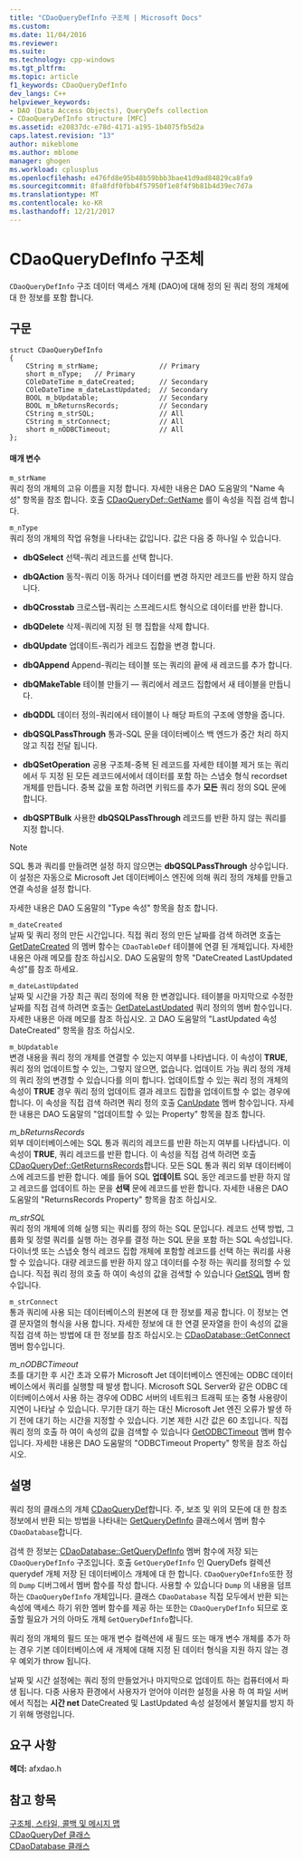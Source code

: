 ```yaml
---
title: "CDaoQueryDefInfo 구조체 | Microsoft Docs"
ms.custom: 
ms.date: 11/04/2016
ms.reviewer: 
ms.suite: 
ms.technology: cpp-windows
ms.tgt_pltfrm: 
ms.topic: article
f1_keywords: CDaoQueryDefInfo
dev_langs: C++
helpviewer_keywords:
- DAO (Data Access Objects), QueryDefs collection
- CDaoQueryDefInfo structure [MFC]
ms.assetid: e20837dc-e78d-4171-a195-1b4075fb5d2a
caps.latest.revision: "13"
author: mikeblome
ms.author: mblome
manager: ghogen
ms.workload: cplusplus
ms.openlocfilehash: e476fd8e95b48b59bbb3bae41d9ad84829ca8fa9
ms.sourcegitcommit: 8fa8fdf0fbb4f57950f1e8f4f9b81b4d39ec7d7a
ms.translationtype: MT
ms.contentlocale: ko-KR
ms.lasthandoff: 12/21/2017
---
```

# <a name="cdaoquerydefinfo-structure"></a>CDaoQueryDefInfo 구조체
`CDaoQueryDefInfo` 구조 데이터 액세스 개체 (DAO)에 대해 정의 된 쿼리 정의 개체에 대 한 정보를 포함 합니다.  
  
## <a name="syntax"></a>구문  
  
```  
struct CDaoQueryDefInfo  
{  
    CString m_strName;               // Primary  
    short m_nType;   // Primary  
    COleDateTime m_dateCreated;      // Secondary  
    COleDateTime m_dateLastUpdated;  // Secondary  
    BOOL m_bUpdatable;               // Secondary  
    BOOL m_bReturnsRecords;          // Secondary  
    CString m_strSQL;                // All  
    CString m_strConnect;            // All  
    short m_nODBCTimeout;            // All  
};  
```  
  
#### <a name="parameters"></a>매개 변수  
 `m_strName`  
 쿼리 정의 개체의 고유 이름을 지정 합니다. 자세한 내용은 DAO 도움말의 "Name 속성" 항목을 참조 합니다. 호출 [CDaoQueryDef::GetName](../../mfc/reference/cdaoquerydef-class.md#getname) 를이 속성을 직접 검색 합니다.  
  
 `m_nType`  
 쿼리 정의 개체의 작업 유형을 나타내는 값입니다. 값은 다음 중 하나일 수 있습니다.  
  
- **dbQSelect** 선택-쿼리 레코드를 선택 합니다.  
  
- **dbQAction** 동작-쿼리 이동 하거나 데이터를 변경 하지만 레코드를 반환 하지 않습니다.  
  
- **dbQCrosstab** 크로스탭-쿼리는 스프레드시트 형식으로 데이터를 반환 합니다.  
  
- **dbQDelete** 삭제-쿼리에 지정 된 행 집합을 삭제 합니다.  
  
- **dbQUpdate** 업데이트-쿼리가 레코드 집합을 변경 합니다.  
  
- **dbQAppend** Append-쿼리는 테이블 또는 쿼리의 끝에 새 레코드를 추가 합니다.  
  
- **dbQMakeTable** 테이블 만들기 — 쿼리에서 레코드 집합에서 새 테이블을 만듭니다.  
  
- **dbQDDL** 데이터 정의-쿼리에서 테이블이 나 해당 파트의 구조에 영향을 줍니다.  
  
- **dbQSQLPassThrough** 통과-SQL 문을 데이터베이스 백 엔드가 중간 처리 하지 않고 직접 전달 됩니다.  
  
- **dbQSetOperation** 공용 구조체-중복 된 레코드를 자세한 테이블 제거 또는 쿼리에서 두 지정 된 모든 레코드에서에서 데이터를 포함 하는 스냅숏 형식 recordset 개체를 만듭니다. 중복 값을 포함 하려면 키워드를 추가 **모든** 쿼리 정의 SQL 문에 합니다.  
  
- **dbQSPTBulk** 사용한 **dbQSQLPassThrough** 레코드를 반환 하지 않는 쿼리를 지정 합니다.  
  
> [!NOTE]
>  SQL 통과 쿼리를 만들려면 설정 하지 않으면는 **dbQSQLPassThrough** 상수입니다. 이 설정은 자동으로 Microsoft Jet 데이터베이스 엔진에 의해 쿼리 정의 개체를 만들고 연결 속성을 설정 합니다.  
  
 자세한 내용은 DAO 도움말의 "Type 속성" 항목을 참조 합니다.  
  
 `m_dateCreated`  
 날짜 및 쿼리 정의 만든 시간입니다. 직접 쿼리 정의 만든 날짜를 검색 하려면 호출는 [GetDateCreated](../../mfc/reference/cdaotabledef-class.md#getdatecreated) 의 멤버 함수는 `CDaoTableDef` 테이블에 연결 된 개체입니다. 자세한 내용은 아래 메모를 참조 하십시오. DAO 도움말의 항목 "DateCreated LastUpdated 속성"를 참조 하세요.  
  
 `m_dateLastUpdated`  
 날짜 및 시간을 가장 최근 쿼리 정의에 적용 한 변경입니다. 테이블을 마지막으로 수정한 날짜를 직접 검색 하려면 호출는 [GetDateLastUpdated](../../mfc/reference/cdaoquerydef-class.md#getdatelastupdated) 쿼리 정의의 멤버 함수입니다. 자세한 내용은 아래 메모를 참조 하십시오. 고 DAO 도움말의 "LastUpdated 속성 DateCreated" 항목을 참조 하십시오.  
  
 `m_bUpdatable`  
 변경 내용을 쿼리 정의 개체를 연결할 수 있는지 여부를 나타냅니다. 이 속성이 **TRUE**, 쿼리 정의 업데이트할 수 있는, 그렇지 않으면, 없습니다. 업데이트 가능 쿼리 정의 개체의 쿼리 정의 변경할 수 있습니다를 의미 합니다. 업데이트할 수 있는 쿼리 정의 개체의 속성이 **TRUE** 경우 쿼리 정의 업데이트 결과 레코드 집합을 업데이트할 수 없는 경우에 합니다. 이 속성을 직접 검색 하려면 쿼리 정의 호출 [CanUpdate](../../mfc/reference/cdaoquerydef-class.md#canupdate) 멤버 함수입니다. 자세한 내용은 DAO 도움말의 "업데이트할 수 있는 Property" 항목을 참조 합니다.  
  
 *m_bReturnsRecords*  
 외부 데이터베이스에는 SQL 통과 쿼리의 레코드를 반환 하는지 여부를 나타냅니다. 이 속성이 **TRUE**, 쿼리 레코드를 반환 합니다. 이 속성을 직접 검색 하려면 호출 [CDaoQueryDef::GetReturnsRecords](../../mfc/reference/cdaoquerydef-class.md#getreturnsrecords)합니다. 모든 SQL 통과 쿼리 외부 데이터베이스에 레코드를 반환 합니다. 예를 들어 SQL **업데이트** SQL 동안 레코드를 반환 하지 않고 레코드를 업데이트 하는 문을 **선택** 문에 레코드를 반환 합니다. 자세한 내용은 DAO 도움말의 "ReturnsRecords Property" 항목을 참조 하십시오.  
  
 *m_strSQL*  
 쿼리 정의 개체에 의해 실행 되는 쿼리를 정의 하는 SQL 문입니다. 레코드 선택 방법, 그룹화 및 정렬 쿼리를 실행 하는 경우를 결정 하는 SQL 문을 포함 하는 SQL 속성입니다. 다이너셋 또는 스냅숏 형식 레코드 집합 개체에 포함할 레코드를 선택 하는 쿼리를 사용할 수 있습니다. 대량 레코드를 반환 하지 않고 데이터를 수정 하는 쿼리를 정의할 수 있습니다. 직접 쿼리 정의 호출 하 여이 속성의 값을 검색할 수 있습니다 [GetSQL](../../mfc/reference/cdaoquerydef-class.md#getsql) 멤버 함수입니다.  
  
 `m_strConnect`  
 통과 쿼리에 사용 되는 데이터베이스의 원본에 대 한 정보를 제공 합니다. 이 정보는 연결 문자열의 형식을 사용 합니다. 자세한 정보에 대 한 연결 문자열을 한이 속성의 값을 직접 검색 하는 방법에 대 한 정보를 참조 하십시오.는 [CDaoDatabase::GetConnect](../../mfc/reference/cdaodatabase-class.md#getconnect) 멤버 함수입니다.  
  
 *m_nODBCTimeout*  
 초를 대기한 후 시간 초과 오류가 Microsoft Jet 데이터베이스 엔진에는 ODBC 데이터베이스에서 쿼리를 실행할 때 발생 합니다. Microsoft SQL Server와 같은 ODBC 데이터베이스에서 사용 하는 경우에 ODBC 서버의 네트워크 트래픽 또는 중형 사용량이 지연이 나타날 수 있습니다. 무기한 대기 하는 대신 Microsoft Jet 엔진 오류가 발생 하기 전에 대기 하는 시간을 지정할 수 있습니다. 기본 제한 시간 값은 60 초입니다. 직접 쿼리 정의 호출 하 여이 속성의 값을 검색할 수 있습니다 [GetODBCTimeout](../../mfc/reference/cdaoquerydef-class.md#getodbctimeout) 멤버 함수입니다. 자세한 내용은 DAO 도움말의 "ODBCTimeout Property" 항목을 참조 하십시오.  
  
## <a name="remarks"></a>설명  
 쿼리 정의 클래스의 개체 [CDaoQueryDef](../../mfc/reference/cdaoquerydef-class.md)합니다. 주, 보조 및 위의 모든에 대 한 참조 정보에서 반환 되는 방법을 나타내는 [GetQueryDefInfo](../../mfc/reference/cdaodatabase-class.md#getquerydefinfo) 클래스에서 멤버 함수 `CDaoDatabase`합니다.  
  
 검색 한 정보는 [CDaoDatabase::GetQueryDefInfo](../../mfc/reference/cdaodatabase-class.md#getquerydefinfo) 멤버 함수에 저장 되는 `CDaoQueryDefInfo` 구조입니다. 호출 `GetQueryDefInfo` 인 QueryDefs 컬렉션 querydef 개체 저장 된 데이터베이스 개체에 대 한 합니다. `CDaoQueryDefInfo`또한 정의 `Dump` 디버그에서 멤버 함수를 작성 합니다. 사용할 수 있습니다 `Dump` 의 내용을 덤프 하는 `CDaoQueryDefInfo` 개체입니다. 클래스 `CDaoDatabase` 직접 모두에서 반환 되는 속성에 액세스 하기 위한 멤버 함수를 제공 하는 또한는 `CDaoQueryDefInfo` 되므로 호출할 필요가 거의 아마도 개체 `GetQueryDefInfo`합니다.  
  
 쿼리 정의 개체의 필드 또는 매개 변수 컬렉션에 새 필드 또는 매개 변수 개체를 추가 하는 경우 기본 데이터베이스에 새 개체에 대해 지정 된 데이터 형식을 지원 하지 않는 경우 예외가 throw 됩니다.  
  
 날짜 및 시간 설정에는 쿼리 정의 만들었거나 마지막으로 업데이트 하는 컴퓨터에서 파생 됩니다. 다중 사용자 환경에서 사용자가 얻어야 이러한 설정을 사용 하 여 파일 서버에서 직접는 **시간 net** DateCreated 및 LastUpdated 속성 설정에서 불일치를 방지 하기 위해 명령입니다.  
  
## <a name="requirements"></a>요구 사항  
 **헤더:** afxdao.h  
  
## <a name="see-also"></a>참고 항목  
 [구조체, 스타일, 콜백 및 메시지 맵](../../mfc/reference/structures-styles-callbacks-and-message-maps.md)   
 [CDaoQueryDef 클래스](../../mfc/reference/cdaoquerydef-class.md)   
 [CDaoDatabase 클래스](../../mfc/reference/cdaodatabase-class.md)
